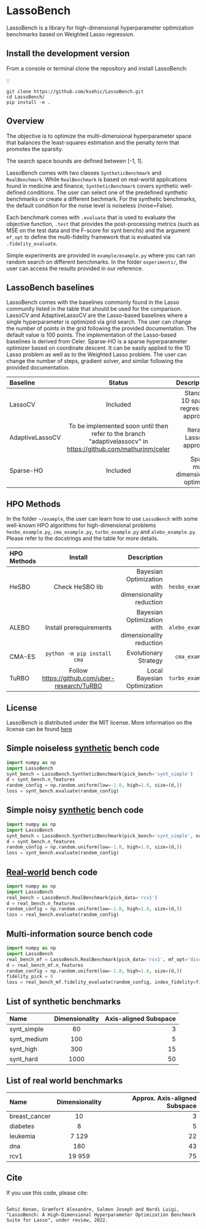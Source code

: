# LassoBench

LassoBench is a library for high-dimensional hyperparameter optimization benchmarks based on Weighted Lasso regression.

## Install the development version

From a console or terminal clone the repository and install LassoBench:

::

    git clone https://github.com/ksehic/LassoBench.git
    cd LassoBench/
    pip install -e .

## Overview
The objective is to optimize the multi-dimensional hyperparameter space that balances
the least-squares estimation and the penalty term that promotes the sparsity.

The search space bounds are defined between [-1, 1].

LassoBench comes with two classes `SyntheticBenchmark` and `RealBenchmark`. While `RealBenchmark` is
based on real-world applications found in medicine and finance, `SyntheticBenchmark` covers synthetic well-defined conditions. The user can select one of the predefined synthetic benchmarks or create a different bechmark. For the synthetic benchmarks, the default condition for the noise level is noiseless (noise=False).

Each benchmark comes with `.evaluate` that is used to evaluate the objective function, `.test` that provides the post-processing metrics (such as MSE on the test data and the F-score for synt benchs) and the argument `mf_opt` to define the multi-fidelity framework that is evaluated via `.fidelity_evaluate`.

Simple experiments are provided in `example/example.py` where you can ran random search on different benchmarks. In the folder `experiments/`, the user can access the results provided in our reference.

## LassoBench baselines
LassoBench comes with the baselines commonly found in the Lasso community listed in the table that should be used for the comparison. LassoCV and AdaptiveLassoCV are the Lasso-based baselines where a single hyperparameter is optimized via grid search. The user can change the number of points in the grid following the provided documentation. The default value is 100 points. The implementation of the Lasso-based baselines is derived from Celer. Sparse-HO is a sparse hyperparameter optimizer based on coordinate descent. It can be easily applied to the 1D Lasso problem as well as to the Weighted Lasso problem. The user can change the number of steps, gradient solver, and similar following the provided documentation.

| Baseline          | Status | Description | Command |
| :---          |     :---:      |          ---:         |        ---:         |
| LassoCV | Included    | Standard 1D sparse regression approach | `.run_LASSOCV` |
| AdaptiveLassoCV  | To be implemented soon until then refer to the branch "adaptivelassocv" in https://github.com/mathurinm/celer | Iterative LassoCV approach | NA |
| Sparse-HO   | Included   | Sparse multi-dimensional optimizer | `.run_sparseho` |

## HPO Methods
In the folder `~/example`, the user can learn how to use `LassoBench` with some well-known HPO algorithms for high-dimensional problems `hesbo_example.py`, `cma_example.py`, `turbo_example.py` and `alebo_example.py`. Please refer to the docstrings and the table for more details.

| HPO Methods          | Install | Description | File |
| :---          |     :---:      |          ---:         |        ---:         |
| HeSBO | Check HeSBO lib    | Bayesian Optimization with dimensionality reduction | `hesbo_example.py` |
| ALEBO  | Install prerequirements | Bayesian Optimization with dimensionality reduction | `alebo_example.py` |
| CMA-ES   | `python -m pip install cma`   | Evolutionary Strategy  | `cma_example.py` |
| TuRBO   | Follow https://github.com/uber-research/TuRBO | Local Bayesian Optimization | `turbo_example.py`|

## License

LassoBench is distributed under the MIT license. More information on the license can be found [here](https://github.com/ksehic/LassoBench/blob/main/LICENSE)

## Simple noiseless [synthetic](#list-of-synthetic-benchmarks) bench code
```python
import numpy as np
import LassoBench
synt_bench = LassoBench.SyntheticBenchmark(pick_bench='synt_simple')
d = synt_bench.n_features
random_config = np.random.uniform(low=-1.0, high=1.0, size=(d,))
loss = synt_bench.evaluate(random_config)
```
## Simple noisy [synthetic](#list-of-synthetic-benchmarks) bench code
```python
import numpy as np
import LassoBench
synt_bench = LassoBench.SyntheticBenchmark(pick_bench='synt_simple', noise=True)
d = synt_bench.n_features
random_config = np.random.uniform(low=-1.0, high=1.0, size=(d,))
loss = synt_bench.evaluate(random_config)
```
## [Real-world](#list-of-real-world-benchmarks) bench code
```python
import numpy as np
import LassoBench
real_bench = LassoBench.RealBenchmark(pick_data='rcv1')
d = real_bench.n_features
random_config = np.random.uniform(low=-1.0, high=1.0, size=(d,))
loss = real_bench.evaluate(random_config)
```
## Multi-information source bench code
```python
import numpy as np
import LassoBench
real_bench_mf = LassoBench.RealBenchmark(pick_data='rcv1', mf_opt='discrete_fidelity')
d = real_bench_mf.n_features
random_config = np.random.uniform(low=-1.0, high=1.0, size=(d,))
fidelity_pick = 0
loss = real_bench_mf.fidelity_evaluate(random_config, index_fidelity=fidelity_pick)
```
## List of synthetic benchmarks
| Name          | Dimensionality | Axis-aligned Subspace |
| :---          |     :---:      |          ---:         |
| synt_simple  | 60    | 3 |
| synt_medium  | 100   | 5 |
| synt_high   | 300   | 15 |
| synt_hard   | 1000   | 50 |
## List of real world benchmarks
| Name         | Dimensionality | Approx. Axis-aligned Subspace |
| :---         |     :---:      |          ---:         |
| breast_cancer | 10 | 3 |
| diabetes | 8 | 5 |
| leukemia | 7 129 | 22 |
| dna | 180 | 43 |
| rcv1 | 19 959 | 75 |

## Cite

If you use this code, please cite:

```

Šehić Kenan, Gramfort Alexandre, Salmon Joseph and Nardi Luigi, "LassoBench: A High-Dimensional Hyperparameter Optimization Benchmark Suite for Lasso", under review, 2022.

```
